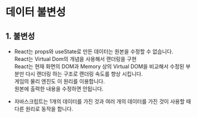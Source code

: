 # 데이터 불변성

## 1. 불변성

- React는 props와 useState로 만든 데이터는 원본을 수정할 수 없습니다.  
  React는 Virtual Dom의 개념을 사용해서 랜더링을 구현  
  React는 현재 화면의 DOM과 Memory 상의 Virtual DOM을 비교해서 수정된 부분만 다시 랜더링 하는 구조로 랜더링 속도를 향상 시킵니다.  
  게임의 물리 엔진도 이 원리를 이용합니다.  
  원본에 출력한 내용을 수정하면 안됩니다.

- 자바스크립트는 1개의 데이터를 가진 것과 여러 개의 데이터를 가진 것이 사용할 때 다른 원리로 동작을 합니다.
